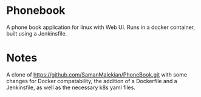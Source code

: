 # Phonebook
A phone book application for linux with Web UI.
Runs in a docker container, built using a Jenkinsfile. 

# Notes
A clone of https://github.com/SamanMalekian/PhoneBook.git with some changes 
for Docker compatability, the addition of a Dockerfile and a Jenkinsfile, as well as the
necessary k8s yaml files.  
